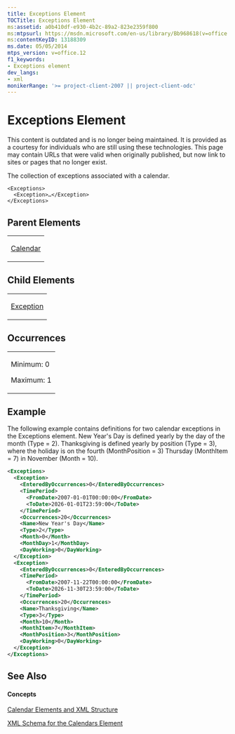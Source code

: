 ```yaml
---
title: Exceptions Element
TOCTitle: Exceptions Element
ms:assetid: a0b410df-e930-4b2c-89a2-823e2359f800
ms:mtpsurl: https://msdn.microsoft.com/en-us/library/Bb968618(v=office.12)
ms:contentKeyID: 13188309
ms.date: 05/05/2014
mtps_version: v=office.12
f1_keywords:
- Exceptions element
dev_langs:
- xml
monikerRange: '>= project-client-2007 || project-client-odc'
---
```


# Exceptions Element

This content is outdated and is no longer being maintained. It is provided as a courtesy for individuals who are still using these technologies. This page may contain URLs that were valid when originally published, but now link to sites or pages that no longer exist.

The collection of exceptions associated with a calendar.

    <Exceptions>
      <Exception>…</Exception>
    </Exceptions>

## Parent Elements

<table>
<colgroup>
<col style="width: 100%" />
</colgroup>
<tbody>
<tr class="odd">
<td><p><a href="bb968481(v=office.12).md">Calendar</a></p></td>
</tr>
</tbody>
</table>

## Child Elements

<table>
<colgroup>
<col style="width: 100%" />
</colgroup>
<tbody>
<tr class="odd">
<td><p><a href="bb968492(v=office.12).md">Exception</a></p></td>
</tr>
</tbody>
</table>

## Occurrences

<table>
<colgroup>
<col style="width: 100%" />
</colgroup>
<tbody>
<tr class="odd">
<td><p>Minimum: 0</p>
<p>Maximum: 1</p></td>
</tr>
</tbody>
</table>

## Example

The following example contains definitions for two calendar exceptions in the Exceptions element. New Year's Day is defined yearly by the day of the month (Type = 2). Thanksgiving is defined yearly by position (Type = 3), where the holiday is on the fourth (MonthPosition = 3) Thursday (MonthItem = 7) in November (Month = 10).

``` xml
<Exceptions>
  <Exception>
    <EnteredByOccurrences>0</EnteredByOccurrences>
    <TimePeriod>
      <FromDate>2007-01-01T00:00:00</FromDate>
      <ToDate>2026-01-01T23:59:00</ToDate>
    </TimePeriod>
    <Occurrences>20</Occurrences>
    <Name>New Year's Day</Name>
    <Type>2</Type>
    <Month>0</Month>
    <MonthDay>1</MonthDay>
    <DayWorking>0</DayWorking>
  </Exception>
  <Exception>
    <EnteredByOccurrences>0</EnteredByOccurrences>
    <TimePeriod>
      <FromDate>2007-11-22T00:00:00</FromDate>
      <ToDate>2026-11-30T23:59:00</ToDate>
    </TimePeriod>
    <Occurrences>20</Occurrences>
    <Name>Thanksgiving</Name>
    <Type>3</Type>
    <Month>10</Month>
    <MonthItem>7</MonthItem>
    <MonthPosition>3</MonthPosition>
    <DayWorking>0</DayWorking>
  </Exception>
</Exceptions>
```

## See Also

#### Concepts

[Calendar Elements and XML Structure](bb968563\(v=office.12\).md)

[XML Schema for the Calendars Element](bb968557\(v=office.12\).md)

